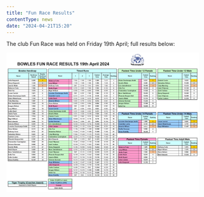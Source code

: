 ```yaml
---
title: "Fun Race Results"
contentType: news
date: "2024-04-21T15:20"
---
```


The club Fun Race was held on Friday 19th April; full results below:

![handicap results](race_results.jpeg)